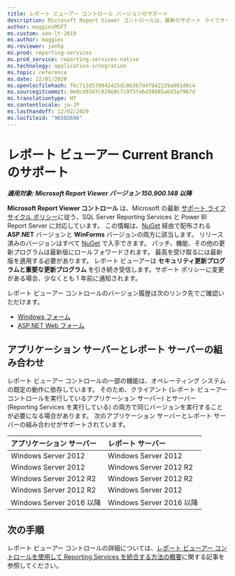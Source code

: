 ```yaml
---
title: レポート ビューアー コントロール バージョンのサポート
description: Microsoft Report Viewer コントロールは、最新のサポート ライフサイクル ポリシーに従う、SQL Server Reporting Services と Power BI Report Server に対応しています。
author: maggiesMSFT
ms.custom: seo-lt-2019
ms.author: maggies
ms.reviewer: jonhp
ms.prod: reporting-services
ms.prod_service: reporting-services-native
ms.technology: application-integration
ms.topic: reference
ms.date: 12/01/2020
ms.openlocfilehash: f6c713d579042425dc863b7d4f942229a091d0c4
ms.sourcegitcommit: 0e0cd9347c029e0c7c9f3fe6d39985a6d3af967d
ms.translationtype: HT
ms.contentlocale: ja-JP
ms.lasthandoff: 12/02/2020
ms.locfileid: "96502696"
---
```

# <a name="support-for-report-viewer-current-branch-versions"></a>レポート ビューアー Current Branch のサポート

**_適用対象: Microsoft Report Viewer バージョン 150.900.148 以降_**

**Microsoft Report Viewer コントロール** は、Microsoft の最新 [サポート ライフサイクル ポリシー](https://support.microsoft.com/hub/4095338/microsoft-lifecycle-policy)に従う、SQL Server Reporting Services と Power BI Report Server に対応しています。 この情報は、[NuGet](https://www.nuget.org/) 経由で配布される **ASP.NET** バージョンと **WinForms** バージョンの両方に該当します。 リリース済みのバージョンはすべて [NuGet](https://www.nuget.org/) で入手できます。 パッチ、機能、その他の更新プログラムは最新版にロールフォワードされます。 最高を受け取るには最新版を適用する必要があります。 レポート ビューアーは **セキュリティ更新プログラムと重要な更新プログラム** を引き続き受信します。サポート ポリシーに変更がある場合、少なくとも 1 年前に通知されます。

レポート ビューアー コントロールのバージョン履歴は次のリンク先でご確認いただけます。

- [Windows フォーム](https://www.nuget.org/packages/Microsoft.ReportingServices.ReportViewerControl.Winforms/)
- [ASP.NET Web フォーム](https://www.nuget.org/packages/Microsoft.ReportingServices.ReportViewerControl.WebForms/)

## <a name="application-server-and-report-server-combinations"></a>アプリケーション サーバーとレポート サーバーの組み合わせ

レポート ビューアー コントロールの一部の機能は、オペレーティング システムの既定の動作に依存しています。 そのため、クライアント (レポート ビューアー コントロールを実行しているアプリケーション サーバー) とサーバー (Reporting Services を実行している) の両方で同じバージョンを実行することが必要になる場合があります。 次のアプリケーション サーバーとレポート サーバーの組み合わせがサポートされています。

| アプリケーション サーバー | レポート サーバー |
| :----------------- | :------ |
| Windows Server 2012 | Windows Server 2012 |
| Windows Server 2012 | Windows Server 2012 R2 |
| Windows Server 2012 R2 | Windows Server 2012 R2 |
| Windows Server 2012 R2 | Windows Server 2012 |
| Windows Server 2016 以降 | Windows Server 2016 以降 |

## <a name="next-steps"></a>次の手順

レポート ビューアー コントロールの詳細については、[レポート ビューアー コントロールを使用して Reporting Services を統合する方法の概要](integrating-reporting-services-using-reportviewer-controls-get-started.md)に関する記事を参照してください。
